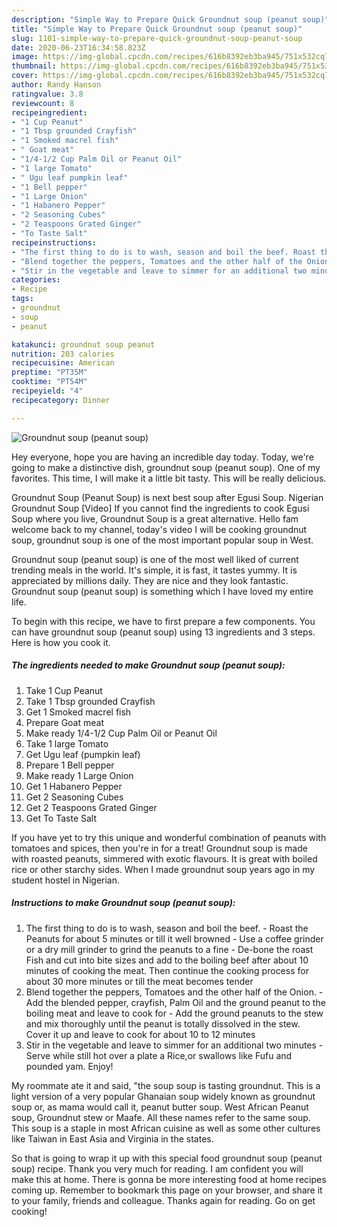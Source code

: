 ```yaml
---
description: "Simple Way to Prepare Quick Groundnut soup (peanut soup)"
title: "Simple Way to Prepare Quick Groundnut soup (peanut soup)"
slug: 1101-simple-way-to-prepare-quick-groundnut-soup-peanut-soup
date: 2020-06-23T16:34:58.823Z
image: https://img-global.cpcdn.com/recipes/616b8392eb3ba945/751x532cq70/groundnut-soup-peanut-soup-recipe-main-photo.jpg
thumbnail: https://img-global.cpcdn.com/recipes/616b8392eb3ba945/751x532cq70/groundnut-soup-peanut-soup-recipe-main-photo.jpg
cover: https://img-global.cpcdn.com/recipes/616b8392eb3ba945/751x532cq70/groundnut-soup-peanut-soup-recipe-main-photo.jpg
author: Randy Hanson
ratingvalue: 3.8
reviewcount: 8
recipeingredient:
- "1 Cup Peanut"
- "1 Tbsp grounded Crayfish"
- "1 Smoked macrel fish"
- " Goat meat"
- "1/4-1/2 Cup Palm Oil or Peanut Oil"
- "1 large Tomato"
- " Ugu leaf pumpkin leaf"
- "1 Bell pepper"
- "1 Large Onion"
- "1 Habanero Pepper"
- "2 Seasoning Cubes"
- "2 Teaspoons Grated Ginger"
- "To Taste Salt"
recipeinstructions:
- "The first thing to do is to wash, season and boil the beef. Roast the Peanuts for about 5 minutes or till it well browned Use a coffee grinder or a dry mill grinder to grind the peanuts to a fine De-bone the roast Fish and cut into bite sizes and add to the boiling beef after about 10 minutes of cooking the meat. Then continue the cooking process for about 30 more minutes or till the meat becomes tender"
- "Blend together the peppers, Tomatoes and the other half of the Onion. Add the blended pepper, crayfish, Palm Oil and the ground peanut to the boiling meat and leave to cook for Add the ground peanuts to the stew and mix thoroughly until the peanut is totally dissolved in the stew. Cover it up and leave to cook for about 10 to 12 minutes"
- "Stir in the vegetable and leave to simmer for an additional two minutes Serve while still hot over a plate a Rice,or swallows like Fufu and pounded yam. Enjoy!"
categories:
- Recipe
tags:
- groundnut
- soup
- peanut

katakunci: groundnut soup peanut 
nutrition: 203 calories
recipecuisine: American
preptime: "PT35M"
cooktime: "PT54M"
recipeyield: "4"
recipecategory: Dinner

---
```



![Groundnut soup (peanut soup)](https://img-global.cpcdn.com/recipes/616b8392eb3ba945/751x532cq70/groundnut-soup-peanut-soup-recipe-main-photo.jpg)

Hey everyone, hope you are having an incredible day today. Today, we're going to make a distinctive dish, groundnut soup (peanut soup). One of my favorites. This time, I will make it a little bit tasty. This will be really delicious.

Groundnut Soup (Peanut Soup) is next best soup after Egusi Soup. Nigerian Groundnut Soup [Video] If you cannot find the ingredients to cook Egusi Soup where you live, Groundnut Soup is a great alternative. Hello fam welcome back to my channel, today&#39;s video I will be cooking groundnut soup, groundnut soup is one of the most important popular soup in West.

Groundnut soup (peanut soup) is one of the most well liked of current trending meals in the world. It's simple, it is fast, it tastes yummy. It is appreciated by millions daily. They are nice and they look fantastic. Groundnut soup (peanut soup) is something which I have loved my entire life.


To begin with this recipe, we have to first prepare a few components. You can have groundnut soup (peanut soup) using 13 ingredients and 3 steps. Here is how you cook it.

<!--inarticleads1-->

##### The ingredients needed to make Groundnut soup (peanut soup):

1. Take 1 Cup Peanut
1. Take 1 Tbsp grounded Crayfish
1. Get 1 Smoked macrel fish
1. Prepare  Goat meat
1. Make ready 1/4-1/2 Cup Palm Oil or Peanut Oil
1. Take 1 large Tomato
1. Get  Ugu leaf (pumpkin leaf)
1. Prepare 1 Bell pepper
1. Make ready 1 Large Onion
1. Get 1 Habanero Pepper
1. Get 2 Seasoning Cubes
1. Get 2 Teaspoons Grated Ginger
1. Get To Taste Salt


If you have yet to try this unique and wonderful combination of peanuts with tomatoes and spices, then you&#39;re in for a treat! Groundnut soup is made with roasted peanuts, simmered with exotic flavours. It is great with boiled rice or other starchy sides. When I made groundnut soup years ago in my student hostel in Nigerian. 

<!--inarticleads2-->

##### Instructions to make Groundnut soup (peanut soup):

1. The first thing to do is to wash, season and boil the beef. - Roast the Peanuts for about 5 minutes or till it well browned - Use a coffee grinder or a dry mill grinder to grind the peanuts to a fine - De-bone the roast Fish and cut into bite sizes and add to the boiling beef after about 10 minutes of cooking the meat. Then continue the cooking process for about 30 more minutes or till the meat becomes tender
1. Blend together the peppers, Tomatoes and the other half of the Onion. - Add the blended pepper, crayfish, Palm Oil and the ground peanut to the boiling meat and leave to cook for - Add the ground peanuts to the stew and mix thoroughly until the peanut is totally dissolved in the stew. Cover it up and leave to cook for about 10 to 12 minutes
1. Stir in the vegetable and leave to simmer for an additional two minutes - Serve while still hot over a plate a Rice,or swallows like Fufu and pounded yam. Enjoy!


My roommate ate it and said, &#34;the soup soup is tasting groundnut. This is a light version of a very popular Ghanaian soup widely known as groundnut soup or, as mama would call it, peanut butter soup. West African Peanut soup, Groundnut stew or Maafe. All these names refer to the same soup. This soup is a staple in most African cuisine as well as some other cultures like Taiwan in East Asia and Virginia in the states. 

So that is going to wrap it up with this special food groundnut soup (peanut soup) recipe. Thank you very much for reading. I am confident you will make this at home. There is gonna be more interesting food at home recipes coming up. Remember to bookmark this page on your browser, and share it to your family, friends and colleague. Thanks again for reading. Go on get cooking!
